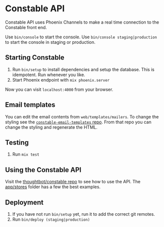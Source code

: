 # Constable API

Constable API uses Phoenix Channels to make a real time connection to the
Constable front end.

Use `bin/console` to start the console. Use `bin/console staging|production` to
start the console in staging or production.

## Starting Constable

1. Run `bin/setup` to install dependencies and setup the database. This is
idempotent. Run whenever you like.
2. Start Phoenix endpoint with `mix phoenix.server`

Now you can visit `localhost:4000` from your browser.

## Email templates

You can edit the email contents from `web/templates/mailers`. To change the
styling see the [`constable-email-templates`
repo](https://github.com/thoughtbot/constable-email-templates). From that repo
you can change the styling and regenerate the HTML.

## Testing

1. Run `mix test`

## Using the Constable API

Visit the [thoughtbot/constable repo](http://github.com/thoughtbot/constable) to
see how to use the API.
The [app/stores](https://github.com/thoughtbot/constable/tree/master/app/stores)
folder has a few the best examples.

## Deployment

1. If you have not run `bin/setup` yet, run it to add the correct git remotes.
2. Run `bin/deploy (staging|production)`
